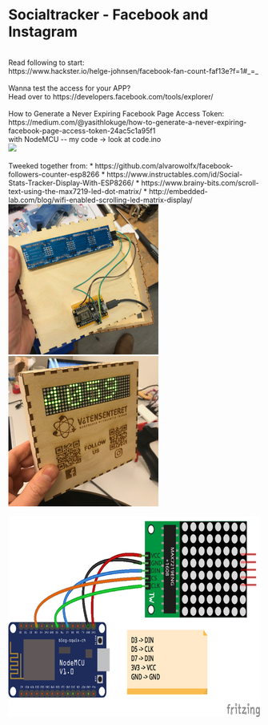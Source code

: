 # Socialtracker - Facebook and Instagram
<br>
Read following to start:
<br>
https://www.hackster.io/helge-johnsen/facebook-fan-count-faf13e?f=1#_=_<br>
<br>
Wanna test the access for your APP?<br>
Head over to https://developers.facebook.com/tools/explorer/<br>
<br>
How to Generate a Never Expiring Facebook Page Access Token:<br>
https://medium.com/@yasithlokuge/how-to-generate-a-never-expiring-facebook-page-access-token-24ac5c1a95f1
<br>
with NodeMCU -- my code -> look at code.ino<br>
<img src="https://media.giphy.com/media/Ojn2HN2bitd2d404MA/200w_d.gif"><br>
<br>
Tweeked together from:
* https://github.com/alvarowolfx/facebook-followers-counter-esp8266
* https://www.instructables.com/id/Social-Stats-Tracker-Display-With-ESP8266/
* https://www.brainy-bits.com/scroll-text-using-the-max7219-led-dot-matrix/
* http://embedded-lab.com/blog/wifi-enabled-scrolling-led-matrix-display/
<br>
<img src="https://github.com/larsgimse/NodeMCU/blob/master/socialtracker/face_insta/IMG_0156.jpeg" height="300"><img src="https://github.com/larsgimse/NodeMCU/blob/master/socialtracker/face_insta/IMG_0150.jpeg" height="300"><br>
<br>
<img src="https://github.com/larsgimse/NodeMCU/blob/master/socialtracker/socialtracker_bb.png" height="400"><br>
